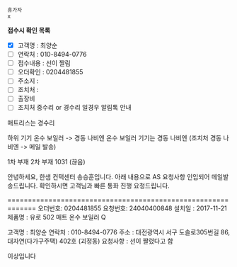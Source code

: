 ```
휴가자
x
```

**접수시 확인 목록**
- [x] 고객명 : 최양순
- [ ] 연락처 : 010-8494-0776
- [ ] 접수내용 : 선이 짤림
- [ ] 오더확인 : 0204481855
- [ ] 주소지 : 
- [ ] 조치처 : 
- [ ] 출장비
- [ ] 조치처 중수리 or 경수리 일경우 알림톡 안내

매트리스는 경수리

하위 기기 온수 보일러 -> 경동 나비엔
온수 보일러 기기는 경동 나비엔 (조치처 경동 나비엔 -> 메일 발송)

1차 부재
2차 부재 1031 (끊음)

안녕하세요, 한샘 컨택센터 송승훈입니다. 
아래 내용으로 AS 요청사항 인입되어 메일발송드립니다.
확인하시면 고객님과 빠른 통화 진행 요청드립니다. 

=============================================================
오더번호: 0204481855
요청번호: 24040400848
설치일 : 2017-11-21
제품명 : 유로 502 매트 온수 보일러 Q

고객명 : 최양순
연락처 : 010-8494-0776
주소 : 대전광역시 서구 도솔로305번길 86, 대자연(다가구주택) 402호 (괴정동)
요청사항 : 선이 짤렸다고 함

이상입니다